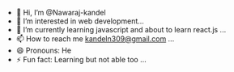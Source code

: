 - 👋 Hi, I’m @Nawaraj-kandel
- 👀 I’m interested in web development...
- 🌱 I’m currently learning javascript and about to learn react.js ...
- 📫 How to reach me kandeln309@gmail.com ...
- 😄 Pronouns: He
- ⚡ Fun fact: Learning but not able too ...

<!---
Nawaraj-kandel/Nawaraj-kandel is a ✨ special ✨ repository because its `README.md` (this file) appears on your GitHub profile.
You can click the Preview link to take a look at your changes.
--->
